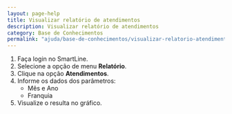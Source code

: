 ```yaml
---
layout: page-help
title: Visualizar relatório de atendimentos
description: Visualizar relatório de atendimentos
category: Base de Conhecimentos
permalink: "ajuda/base-de-conhecimentos/visualizar-relatorio-atendimento"
---
```


<!-- # Visualizar relatório de atendimentos -->

1. Faça login no SmartLine.
2. Selecione a opção de menu **Relatório**.
3. Clique na opção **Atendimentos**.
4. Informe os dados dos parâmetros:
	- Mês e Ano
	- Franquia
5. Visualize o resulta no gráfico.